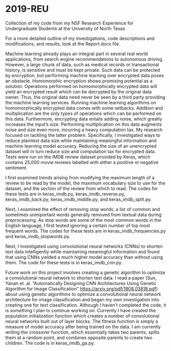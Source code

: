 # 2019-REU
Collection of my code from my NSF Research Experience for Undergraduate Students at the University of North Texas

For a more detailed outline of my investigations, code descriptions and modifications, and results, look at the Report.docx file. 

Machine learning already plays an integral part in several real world applications, from search engine recommendations to autonomous driving. However, a large chunk of data, such as medical records or transactional history, is sensitive and must be kept private. Such data can be protected by encryption, but performing machine learning over encrypted data poses an obstacle. Homomorphic encryption shows promising potential as a solution. Operations performed on homomorphically encrypted data will yield an encrypted result which can be decrypted by the original data owner. Thus, the original data need never be seen by a third party providing the machine learning services. Running machine learning algorithms on homomorphically encrypted data comes with some setbacks. Addition and multiplication are the only types of operations which can be performed on this data. Furthermore, encrypting data entails adding noise, which greatly increases the input’s size. Performing multiplication on this data augments noise and size even more, incurring a heavy computation tax. My research focused on tackling the latter problem. Specifically, I investigated ways to reduce plaintext data size while maintaining meaningful information and machine learning model accuracy. Reducing the size of an unencrypted dataset will in turn reduce size and computation tax for encrypted data. Tests were run on the IMDB review dataset provided by Keras, which contains 25,000 movie reviews labelled with either a positive or negative sentiment. 

I first examined trends arising from modifying the maximum length of a review to be read by the model, the maximum vocabulary size to use for the dataset, and the section of the review from which to read. The codes for these tests are in keras_imdb.py, keras_imdb_reverse.py, keras_imdb_back.py, keras_imdb_middle.py, and keras_imdb_split.py.

Next, I examined the effect of removing stop words, a list of common and sometimes unimportant words generally removed from textual data during preprocessing. As stop words are some of the most common words in the English language, I first tested ignoring a certain number of top most frequent words. The codes for these tests are in keras_imdb_frequencies.py and keras_imdb_stopwords.py.

Next, I investigated using convolutional neural networks (CNNs) to shorten text data intelligently while maintaining meaningful information and found that using CNNs yielded a much higher model accuracy than without using them. The code for these tests is in keras_imdb_cnn.py.

Future work on this project involves creating a genetic algorithm to optimize a convolutional neural network to shorten text data. I read a paper (Sun, Yanan et. al. “Automatically Designing CNN Architectures Using Genetic Algorithm for Image Classification” https://arxiv.org/pdf/1808.03818.pdf) about using genetic algorithms to optimize a convolutional neural network architecture for image classification and began my own investigation into creating one for text classification. Although I haven’t completed the code, it is something I plan to continue working on. Currently I have created the population initialization function which creates a number of convolutional neural networks built out of layer blocks. The fitness function is simply a measure of model accuracy after being trained on the data. I am currently writing the crossover function, which essentially takes two parents, splits them at a random point, and combines opposite parents to create two children. The code is in keras_imdb_ga.py. 
